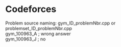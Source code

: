 # Codeforces
Problem source naming: gym_ID_problemNbr.cpp or problemset_ID_problemNbr.cpp  
gym_100963_A ; wrong answer  
gym_100963_J ; no  
